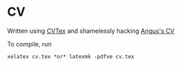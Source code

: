 CV
==

Written using [CVTex](http://nitens.org/taraborelli/cvtex) and shamelessly hacking [Angus's CV](https://github.com/AngusP/cv) 

To compile, run

```shell
xelatex cv.tex *or* latexmk -pdfxe cv.tex
```
